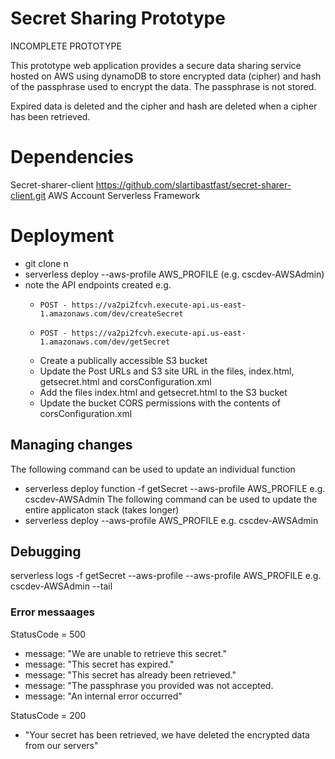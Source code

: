 # Secret Sharing Prototype

INCOMPLETE PROTOTYPE

This prototype web application provides a secure data sharing service hosted on AWS using dynamoDB to store encrypted data (cipher) and hash of the passphrase used to encrypt the data. The passphrase is not stored.

Expired data is deleted and the cipher and hash are deleted when a cipher has been retrieved.

# Dependencies

Secret-sharer-client https://github.com/slartibastfast/secret-sharer-client.git
AWS Account
Serverless Framework

# Deployment

- git clone n
- serverless deploy --aws-profile AWS_PROFILE (e.g. cscdev-AWSAdmin)
- note the API endpoints created e.g.
  -     POST - https://va2pi2fcvh.execute-api.us-east-1.amazonaws.com/dev/createSecret
  -     POST - https://va2pi2fcvh.execute-api.us-east-1.amazonaws.com/dev/getSecret
  - Create a publically accessible S3 bucket
  - Update the Post URLs and S3 site URL in the files, index.html, getsecret.html and corsConfiguration.xml
  - Add the files index.html and getsecret.html to the S3 bucket
  - Update the bucket CORS permissions with the contents of corsConfiguration.xml

## Managing changes

The following command can be used to update an individual function

- serverless deploy function -f getSecret --aws-profile AWS_PROFILE e.g. cscdev-AWSAdmin
  The following command can be used to update the entire applicaton stack (takes longer)
- serverless deploy --aws-profile AWS_PROFILE e.g. cscdev-AWSAdmin

## Debugging

serverless logs -f getSecret --aws-profile --aws-profile AWS_PROFILE e.g. cscdev-AWSAdmin --tail

### Error messaages

StatusCode = 500

- message: "We are unable to retrieve this secret."
- message: "This secret has expired."
- message: "This secret has already been retrieved."
- message: "The passphrase you provided was not accepted.
- message: "An internal error occurred"

StatusCode = 200

- "Your secret has been retrieved, we have deleted the encrypted data from our servers"
